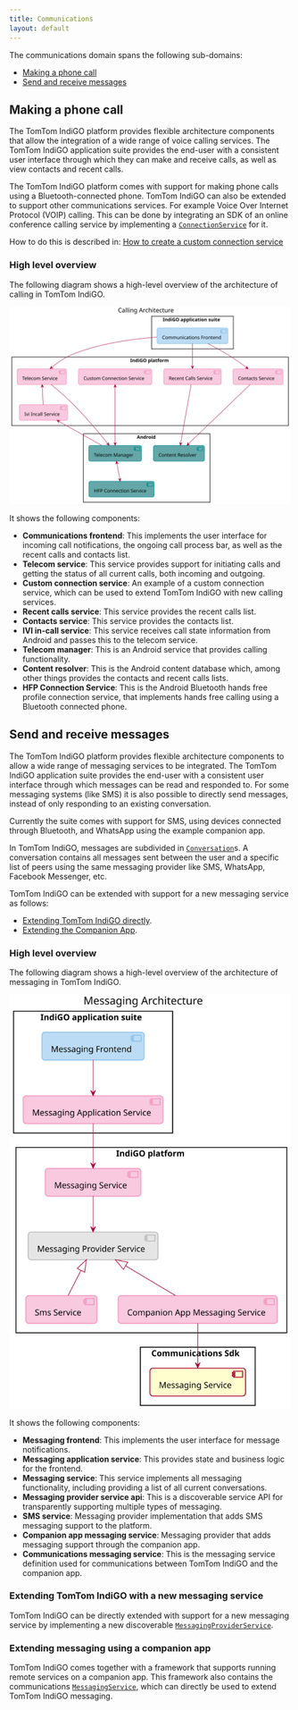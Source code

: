 ```yaml
---
title: Communications
layout: default
---
```


The communications domain spans the following sub-domains:

- [Making a phone call](#making-a-phone-call)
- [Send and receive messages](#send-and-receive-messages)

## Making a phone call

The TomTom IndiGO platform provides flexible architecture components that allow the integration of 
a wide range of voice calling services. The TomTom IndiGO application suite provides the end-user 
with a consistent user interface through which they can make and receive calls, as well as view 
contacts and recent calls.

The TomTom IndiGO platform comes with support for making phone calls using a Bluetooth-connected 
phone. TomTom IndiGO can also be extended to support other communications services. For example 
Voice Over Internet Protocol (VOIP) calling. This can be done by integrating an SDK of an online 
conference calling service by implementing a
[`ConnectionService`](https://developer.android.com/reference/android/telecom/ConnectionService) for
it.

How to do this is described in:
[How to create a custom connection service](/tomtom-indigo/documentation/tutorials-and-examples/communications/create-a-custom-connection-service)

### High level overview

The following diagram shows a high-level overview of the architecture of calling in TomTom IndiGO.

![Calling high-level overview image](images/communications_domain-calling-high-level-overview.svg)

It shows the following components:

- __Communications frontend__: This implements the user interface for incoming call notifications,
    the ongoing call process bar, as well as the recent calls and contacts list.
- __Telecom service__: This service provides support for initiating calls and getting the status
    of all current calls, both incoming and outgoing.
- __Custom connection service__: An example of a custom connection service, which can be used to
  extend TomTom IndiGO with new calling services.
- __Recent calls service__: This service provides the recent calls list.
- __Contacts service__: This service provides the contacts list.
- __IVI in-call service__: This service receives call state information from Android and passes
    this to the telecom service.
- __Telecom manager__: This is an Android service that provides calling functionality.
- __Content resolver__: This is the Android content database which, among other things provides
  the contacts and recent calls lists.
- __HFP Connection Service__: This is the Android Bluetooth hands free profile connection service,
  that implements hands free calling using a Bluetooth connected phone.

## Send and receive messages

The TomTom IndiGO platform provides flexible architecture components to allow a wide range of
messaging services to be integrated. The TomTom IndiGO application suite provides the end-user with 
a consistent user interface through which messages can be read and responded to. For some messaging
systems (like SMS) it is  also possible to directly send messages, instead of only responding to
an existing conversation.

Currently the suite comes with support for SMS, using devices connected through Bluetooth, and
WhatsApp using the example companion app.

In TomTom IndiGO, messages are subdivided in
[`Conversation`](TTIVI_INDIGO_API)s.
A conversation contains all messages sent between the user and a specific list of peers using the
same messaging provider like SMS, WhatsApp, Facebook Messenger, etc.

TomTom IndiGO can be extended with support for a new messaging service as follows:

- [Extending TomTom IndiGO directly](#extending-tomtom-indigo-with-a-new-messaging-service).
- [Extending the Companion App](#extending-messaging-using-a-companion-app).


### High level overview

The following diagram shows a high-level overview of the architecture of messaging in TomTom IndiGO.

![Messaging high-level overview image](images/communications_domain-messaging-high-level-overview.svg)

It shows the following components:

- __Messaging frontend__: This implements the user interface for message notifications.
- __Messaging application service__: This provides state and business logic for the frontend.
- __Messaging service__: This service implements all messaging functionality, including providing
  a list of all current conversations.
- __Messaging provider service api__: This is a discoverable service API for transparently
  supporting multiple types of messaging.
- __SMS service__: Messaging provider implementation that adds SMS messaging support to the
  platform.
- __Companion app messaging service__: Messaging provider that adds messaging support through the
  companion app.
- __Communications messaging service__: This is the messaging service definition used for
  communications between TomTom IndiGO and the companion app.

### Extending TomTom IndiGO with a new messaging service

TomTom IndiGO can be directly extended with support for a new messaging service by implementing a
new discoverable
[`MessagingProviderService`](TTIVI_INDIGO_API).

### Extending messaging using a companion app

TomTom IndiGO comes together with a framework that supports running remote services on a companion app.
This framework also contains the communications
[`MessagingService`](TTIVI_INDIGO_API),
which can directly be used to extend TomTom IndiGO messaging.
